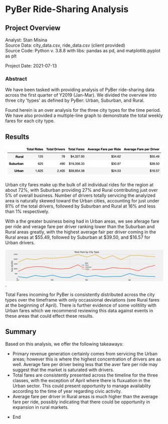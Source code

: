# PyBer Ride-Sharing Analysis  
  
## Project Overview  
  
Analyst:  Stan Misina  
Source Data: city_data.csv, ride_data.csv (client provided)  
Source Code: Python v. 3.8.8 with libs: pandas as pd, and matplotlib.pyplot as plt  
  
Project Date: 2021-07-13  
  
### Abstract  
We have been tasked with providing analysis of PyBer ride-sharing data across the first quarter of Y2019 (Jan-Mar). We divided the overview into three city 'types' as defined by PyBer: Urban, Suburban, and Rural.  
  
Found herein is an over analysis for the three city types for the time period. We have also provided a multiple-line graph to demonstrate the total weekly fares for each city type.  
  
  
## Results  
  
![PyBer Analyisis Summmary](/analysis/PyBer_Summary.png "Pyber Analysis Summary")  
  
Urban city fares make up the bulk of all individual rides for the region at about 72%, with Suburban providing 27% and Rural contributing just over 5% of overall business. Number of drivers totally servicing the analyized area is naturally skewed toward the Urban cities, accounting for just under 81% of the total drivers, followed by Suburban and Rural at 16% and less than 1% respectively.

With a the greater business being had in Urban areas, we see aferage fare per ride and verage fare per driver ranking lower than the Suburban and Rural areas greatly, with the highest average fair per driver coming in the Rural areas at $55.49, followed by Suburban at $39.50, and $16.57 for Urban drivers.  
  

![Total Fares by Week](/analysis/fare_by_type.png "Line Graph - total fares by week"). 
  
Total Fares incoming for PyBer is consistently distributed across the city types over the timeframe with only occassional deviations (see Rural fares at the beginning of April). There is further evidence of some volitility with Urban fares which we recommend reviewing this data against events in these areas that could effect these results.  


## Summary  
  
Based on this analysis, we offer the following takeaways:
  
  * Primary revenue generation certainly comes from servicing the Urban areas; however this is where the highest concentration of drivers are as well. Average fare per driver being less that the aver fare per ride may suggest that the market is saturated with drivers.
  * Total fares are consistently presented across the timeline for the three classes, with the exception of April where there is fluxuation in the Urban sector. This could present opportunity to manage availablity according to the time of year regarding civic activity.  
  * Average fare per driver in Rural areas is much higher than the average fare per ride, possibly indicating that there could be opportunity in expansion in rural markets.
  

- End

